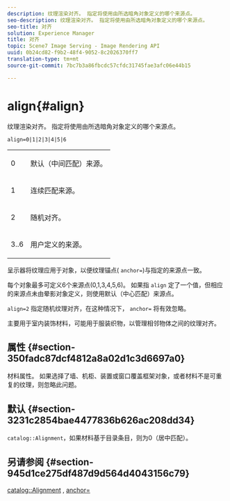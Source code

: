```yaml
---
description: 纹理渲染对齐。 指定将使用由所选暗角对象定义的哪个来源点。
seo-description: 纹理渲染对齐。 指定将使用由所选暗角对象定义的哪个来源点。
seo-title: 对齐
solution: Experience Manager
title: 对齐
topic: Scene7 Image Serving - Image Rendering API
uuid: 0b24cd82-f9b2-48f4-9052-8c2026370ff7
translation-type: tm+mt
source-git-commit: 7bc7b3a86fbcdc57cfdc31745fae3afc06e44b15

---
```



# align{#align}

纹理渲染对齐。 指定将使用由所选暗角对象定义的哪个来源点。

`align=0|1|2|3|4|5|6`

<table id="simpletable_D15233999E35488EB2F933BD72798E2F"> 
 <tr class="strow"> 
  <td class="stentry"> <p>0 </p></td> 
  <td class="stentry"> <p>默认（中间匹配）来源。 </p></td> 
 </tr> 
 <tr class="strow"> 
  <td class="stentry"> <p>1 </p></td> 
  <td class="stentry"> <p>连续匹配来源。 </p></td> 
 </tr> 
 <tr class="strow"> 
  <td class="stentry"> <p>2 </p></td> 
  <td class="stentry"> <p>随机对齐。 </p></td> 
 </tr> 
 <tr class="strow"> 
  <td class="stentry"> <p>3..6 </p></td> 
  <td class="stentry"> <p>用户定义的来源。 </p></td> 
 </tr> 
</table>

呈示器将纹理应用于对象，以便纹理锚点( `anchor=`)与指定的来源点一致。

每个对象最多可定义6个来源点(0,1,3,4,5,6)。 如果指 `align` 定了一个值，但相应的来源点未由晕影对象定义，则使用默认（中心匹配）来源点。

`align=2` 指定随机纹理对齐，在这种情况下， `anchor=` 将有效忽略。

主要用于室内装饰材料，可能用于服装织物，以管理相邻物体之间的纹理对齐。

## 属性 {#section-350fadc87dcf4812a8a02d1c3d6697a0}

材料属性。 如果选择了墙、机柜、装置或窗口覆盖框架对象，或者材料不是可重复的纹理，则忽略此问题。

## 默认 {#section-3231c2854bae4477836b626ac208dd34}

`catalog::Alignment`，如果材料基于目录条目，则为0（居中匹配）。

## 另请参阅 {#section-945d1ce275df487d9d564d4043156c79}

[catalog::Alignment](../../../../../ir-api/material-cat/image-rendering-api-ref/c-ir-material-catalog/c-ir-material-data-reference/r-ir-alignment.md#reference-e52152e8dc244d0aa13b40c615d0f399) , [anchor=](../../../../../ir-api/http-protocol/image-rendering-api-ref/c-ir-http-protocol-ref/c-ir-http-protocol-command-reference/r-ir-http-anchor.md#reference-d53923d785c9442997dc7f2199524c26)
